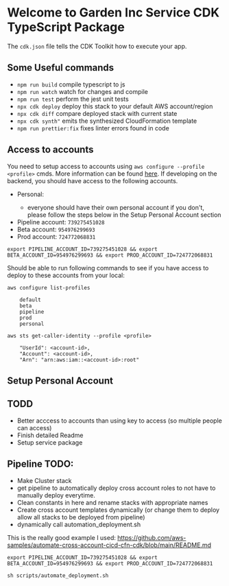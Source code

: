 # Welcome to Garden Inc Service CDK TypeScript Package

The `cdk.json` file tells the CDK Toolkit how to execute your app.

## Some Useful commands

- `npm run build` compile typescript to js
- `npm run watch` watch for changes and compile
- `npm run test` perform the jest unit tests
- `npx cdk deploy` deploy this stack to your default AWS account/region
- `npx cdk diff` compare deployed stack with current state
- `npx cdk synth"` emits the synthesized CloudFormation template
- `npm run prettier:fix` fixes linter errors found in code

## Access to accounts

You need to setup access to accounts using `aws configure --profile <profile>` cmds. More information can be found [here](https://docs.aws.amazon.com/cli/latest/reference/configure/). If developing on the backend, you should have access to the following accounts.

- Personal: <personal-account-id>
  - everyone should have their own personal account if you don't, please follow the steps below in the Setup Personal Account section
- Pipeline account: `739275451028`
- Beta account: `954976299693`
- Prod account: `724772068831`

```
export PIPELINE_ACCOUNT_ID=739275451028 && export BETA_ACCOUNT_ID=954976299693 && export PROD_ACCOUNT_ID=724772068831
```

Should be able to run following commands to see if you have access to deploy to these accounts from your local:

`aws configure list-profiles`

```
    default
    beta
    pipeline
    prod
    personal
```

`aws sts get-caller-identity --profile <profile>`

```
    "UserId": <account-id>,
    "Account": <account-id>,
    "Arn": "arn:aws:iam::<account-id>:root"
```

## Setup Personal Account

## TODD

- Better acccess to accounts than using key to access (so multiple people can access)
- Finish detailed Readme
- Setup service package

## Pipeline TODO:

- Make Cluster stack
- get pipeline to automatically deploy cross account roles to not have to manually deploy everytime.
- Clean constants in here and rename stacks with appropriate names
- Create cross account templates dynamically (or change them to deploy allow all stacks to be deployed from pipeline)
- dynamically call automation_deployment.sh

This is the really good example I used: https://github.com/aws-samples/automate-cross-account-cicd-cfn-cdk/blob/main/README.md

```
export PIPELINE_ACCOUNT_ID=739275451028 && export BETA_ACCOUNT_ID=954976299693 && export PROD_ACCOUNT_ID=724772068831

sh scripts/automate_deployment.sh
```
